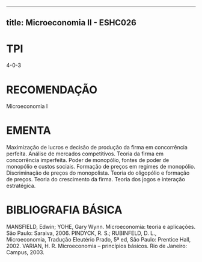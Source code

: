 
---
title: Microeconomia II - ESHC026 
---

# TPI

4-0-3

# RECOMENDAÇÃO

Microeconomia I

# EMENTA

Maximização de lucros e decisão de produção da firma em concorrência perfeita. Análise de mercados competitivos. Teoria da firma em concorrência imperfeita. Poder de monopólio, fontes de poder de monopólio e custos sociais. Formação de preços em regimes de monopólio. Discriminação de preços do monopolista. Teoria do oligopólio e formação de preços. Teoria do crescimento da firma. Teoria dos jogos e interação estratégica.

# BIBLIOGRAFIA BÁSICA

MANSFIELD, Edwin; YOHE, Gary Wynn. Microeconomia: teoria e aplicações. São Paulo: Saraiva, 2006.
PINDYCK, R. S.; RUBINFELD, D. L., Microeconomia, Tradução Eleutério Prado, 5ª ed, São Paulo: Prentice Hall, 2002.
VARIAN, H. R. Microeconomia – princípios básicos. Rio de Janeiro: Campus, 2003.
        
